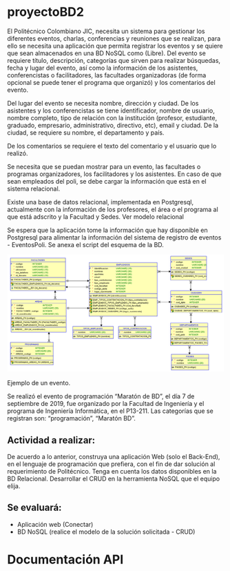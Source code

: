 ﻿# proyectoBD2

El Politécnico Colombiano JIC, necesita un sistema para gestionar los diferentes eventos, charlas, conferencias y reuniones que se realizan, para ello se necesita una aplicación que permita registrar los eventos y se quiere que sean almacenados en una BD NoSQL como (Libre). Del evento se requiere título, descripción, categorías que sirven para realizar búsquedas,  fecha y  lugar del evento, así como la información de los asistentes, conferencistas o facilitadores, las facultades organizadoras (de forma opcional se puede tener el programa que organizó) y los comentarios del evento. 

Del lugar del evento se necesita nombre, dirección y ciudad.  De los asistentes y los conferencistas se tiene identificador, nombre de usuario, nombre completo, tipo de relación con la institución (profesor, estudiante, graduado, empresario, administrativo, directivo, etc), email y ciudad. De la ciudad, se requiere su nombre, el departamento y país.

De los comentarios se requiere el texto del comentario y el usuario que lo realizó.

Se necesita que se puedan mostrar para un evento, las facultades o programas organizadores, los facilitadores y los asistentes. En caso de que sean empleados del poli, se debe cargar la información que está en el sistema relacional.

Existe una base de datos relacional, implementada en Postgresql, actualmente con la información de los profesores, el área o el programa al que está adscrito y la Facultad y Sedes. Ver modelo relacional

Se espera que la aplicación tome la información que hay disponible en Postgresql para alimentar la información del sistema de registro de eventos - EventosPoli. Se anexa el script del esquema de la BD.

<!-- import inage -->
![image](Screenshot%202023-11-21%20103605.png)

Ejemplo de un evento. 

Se realizó el evento de programación “Maratón de BD”, el día 7 de septiembre de 2019, fue organizado por la Facultad de Ingeniería y el programa de Ingeniería Informática, en el P13-211.  Las categorías que se registran son: “programación”, “Maratón BD”.

## Actividad a realizar:

De acuerdo a  lo anterior, construya una aplicación Web (solo el Back-End), en el lenguaje de programación que prefiera, con el fin de dar solución al requerimiento de Politécnico.  Tenga en cuenta los datos disponibles en la BD Relacional. Desarrollar el CRUD en la herramienta NoSQL que el equipo elija. 

## Se evaluará:
- Aplicación web (Conectar)
- BD NoSQL (realice el modelo de la solución solicitada - CRUD)


# Documentación API